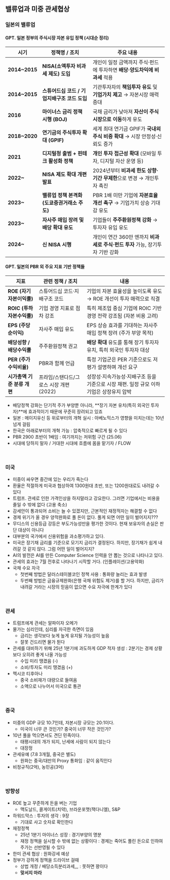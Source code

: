 ## 밸류업과 미중 관세협상


### 일본의 밸류업 

#### GPT. 일본 정부의 주식시장 자본 유입 정책 (시대순 정리)

| 시기             | 정책명 / 조치                    | 주요 내용                                            |
| -------------- | --------------------------- | ------------------------------------------------ |
| **2014\~2015** | **NISA(소액투자 비과세 제도) 도입**    | 개인이 일정 금액까지 주식·펀드에 투자하면 **배당·양도차익에 비과세** 적용      |
| **2014\~2015** | **스튜어드십 코드 / 기업지배구조 코드 도입** | 기관투자자의 **책임투자 유도** 및 **기업가치 제고** → 자본시장 매력 증대    |
| **2016**       | **마이너스 금리 정책 시행 (BOJ)**     | 국채 금리가 낮아져 **자산이 주식시장으로 이동**하게 유도                |
| **2018\~2020** | **연기금의 주식투자 확대 (GPIF)**     | 세계 최대 연기금 GPIF가 **국내외 주식 비중 확대** → 시장 안정성·신뢰도 증가 |
| **2021**       | **디지털청 출범 + 핀테크 활성화 정책**    | **개인 투자 접근성 확대** (모바일 투자, 디지털 자산 운영 등)           |
| **2022\~**     | **NISA 제도 확대 개편 발표**        | 2024년부터 **비과세 한도 상향·기간 무제한**으로 변경 → 개인투자 촉진      |
| **2023\~**     | **밸류업 정책 본격화 (도쿄증권거래소 주도)** | PBR 1배 미만 기업에 **자본효율 개선 촉구** → 기업가치 상승 기대감 유도    |
| **2023\~**     | **자사주 매입 장려 및 배당 확대 유도**    | 기업들이 **주주환원정책 강화** → 투자자 유입 유도                   |
| **2024\~**     | **신 NISA 시행**               | 개인이 연간 360만 엔까지 **비과세로 주식·펀드 투자** 가능, 장기투자 기반 강화 |


#### GPT. 일본의 PBR 외 주요 지표 기반 정책들

| 지표                 | 관련 정책 / 조치                | 내용                                                 |
| ------------------ | ------------------------- | -------------------------------------------------- |
| **ROE (자기자본이익률)**  | 스튜어드십 코드·지배구조 코드          | 기업의 자본 효율성을 높이도록 유도 → ROE 개선이 투자 매력으로 직결           |
| **ROIC (투하자본수익률)** | 기업 경영 지표로 점차 강조           | 특히 제조업 중심 기업에 ROIC 기반 경영 전략 강조됨 (자본 비용 고려)         |
| **EPS (주당순이익)**    | 자사주 매입 유도                 | EPS 상승 효과를 기대하는 자사주 매입 정책 장려 (주가 부양 목적)            |
| **배당성향 / 배당수익률**   | 주주환원정책 권고                 | **배당 확대** 유도를 통해 장기 투자자 유치, 특히 외국인 투자자 대상          |
| **PER (주가수익비율)**   | PBR과 함께 언급                | 특정 기업군은 PER 기준으로도 저평가 설명하며 개선 요구                   |
| **시가총액 기준 분류 개편**  | 프라임/스탠다드/그로스 시장 개편 (2022) | 성장성·지속가능성·지배구조 등을 기준으로 시장 재편. 일정 규모 이하 기업은 상장유지 압박 |

- 배당정책 강화는 단기적 주가 부양뿐 아니라, **장기 자본 유치(특히 외국인 투자자)**에 효과적이기 때문에 꾸준히 장려되고 있죠
- 일본 : 메이지유신 등 위로부터의 개혁 실시 : 아베노믹스가 영향을 미치는데는 10년 넘게 걸림
- 한국은 아래로부터의 개혁 가능 : 압축적으로 빠르게 될 수 있다
- PBR 2900 초반이 1배임 : 여기까지는 저위험 구간 (25.06)
- 시대에 당하지 말자 / 거대한 시대에 흐름에 몸을 맡기자 / FLOW

<br>


### 미국

- 미중이 싸우면 중간에 있는 우리가 죽는다
- 환율은 적절하게 미국과 협상하여 1300원대 초반, 또는 1200원대로도 내려갈 수 있다
- 트럼프. 관세로 인한 가격인상을 하지말라고 강요한다. 그러면 기업에서는 비용을 줄일 수 밖에 없다 (고용 축소)
- 감세안이 통과되어 소비는 늘 수 있겠지만, 근본적인 재정적자는 해결할 수 없다
- 경제 위기가 올 경우 양적완화로 풀 돈이 없다. 풀게 되면 어떤 일이 벌어지지???
- 무디스의 신용등급 강등은 부도가능성만을 평가한 것이다. 현재 보유자의 손실은 판단 대상이 아니다
- 대부분의 국가에서 신용위험을 과소평가하고 있다. 
- 미국은 장기채 금리를 기준으로 모기지 금리가 결정된다. 하지만, 장기채가 쉽게 내려갈 것 같지 않다. 그럼 어떤 일이 벌어지지?
- AI의 발전은 AI를 만든 Computer Science 인력을 안 뽑는 것으로 나타나고 있다.
- 관세의 효과는 7월 전후로 나타나기 시작할 거다. (인플레이션/고용악화)
- 국채 수요 자극 
  - 첫번째 방법은 달러스테이블코인 정책 사용 : 통화량 늘리는 효과 발생
  - 두번째 방법은 금융규제완화(은행 국채 위험도 제거)를 할 거다. 하지만, 금리가 내려갈 거라는 시장의 믿음이 없으면 수요 자극에 한계가 있다

<br>


### 관세

- 트럼프에게 관세는 알파이자 오메가
- 물가는 심리인데, 심리를 자극한 측면이 있음
  - 금리는 생각보다 늦게 높게 유지될 가능성이 높음
  - 잘못 건드리면 물가 튄다
- 관세를 대비하기 위해 25년 1분기에 과도하게 GDP 적자 생성 : 2분기는 경제 상황보다 오히려 좋게 나올 가능성
  - 수입 미리 땡겼음 (-)
  - 소비/투자도 미리 땡겼음 (+)
- 멕시코 티후아나
  - 중국 소비재가 대량으로 들여옴
  - 소액으로 나누어서 미국으로 통관 

<br>


### 중국

- 미중의 GDP 규모 10:7인데, 자본시장 규모는 20:1이다.
  - 미국이 너무 큰 것인가? 중국이 너무 작은 것인가?
- 10년 풀을 먹으면서도 견딘 민족이다.
  - 태평시대의 개가 되지, 난세에 사람이 되지 않는다
  - 대장정
- 관세유예 (7.8 3개월, 중국은 별도)
  - 원화는 중국/대만의 Proxy 통화임 : 같이 움직인다
- 비정규직(2억), 농민공(3억)

<br>


### 방향성

- ROE 높고 꾸준하게 돈을 버는 기업
  - 맥도날드, 콜게이트(치약), 브라운포맷(잭다니엘), S&P 
- 하워드막스 : 투자의 생각 : 9장
  - 기대로 사고 숫자로 확인한다
- 재정정책
  - 25년 1분기 마이너스 성장 : 경기부양의 명분
  - 재정 정책을 실시할 수 밖에 없는 상황이다 : 경제는 죽어도 풀린 돈으로 인하여 주가는 선반영될 수 있다
- 한미 관세 협상 : 원화강세 예상
- 정부가 강하게 정책을 드라이브 걸때 
  - 상법 개정 / 배당소득분리과세,,, : 못하면 꽝이다
  - **맞서지 마라** 

